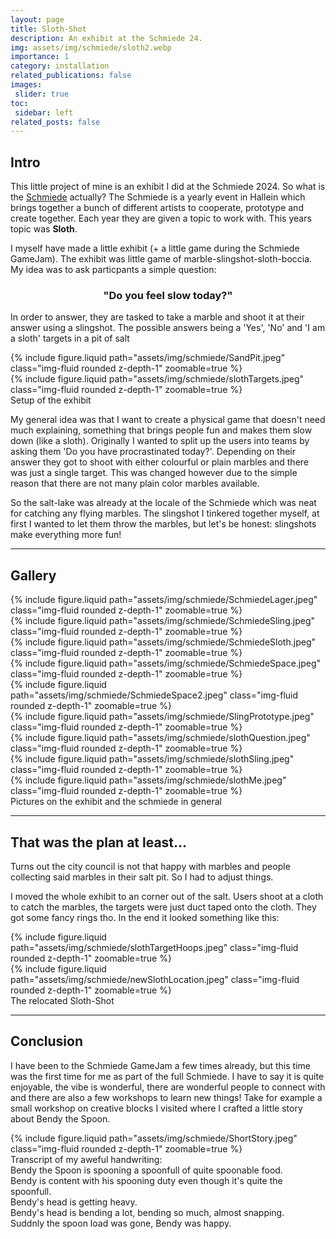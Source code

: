 ```yaml
---
layout: page
title: Sloth-Shot
description: An exhibit at the Schmiede 24.
img: assets/img/schmiede/sloth2.webp
importance: 1
category: installation
related_publications: false
images:
 slider: true
toc:
 sidebar: left
related_posts: false
---
```


## Intro
This little project of mine is an exhibit I did at the Schmiede 2024.
So what is the <a href = "https://schmiedehallein.com/">Schmiede</a> actually? The Schmiede is a yearly event in Hallein which brings together a bunch of different artists to cooperate, prototype and create together. Each year they are given a topic to work with. This years topic was **Sloth**.

I myself have made a little exhibit (+ a little game during the Schmiede GameJam). The exhibit was little game of marble-slingshot-sloth-boccia. My idea was to ask particpants a simple question: 
<h3 style="text-align:center"><b>"Do you feel slow today?"</b></h3>

In order to answer, they are tasked to take a marble and shoot it at their answer using a slingshot. The possible answers being a 'Yes', 'No' and 'I am a sloth' targets in a pit of salt

<div class="row mt-3">
    <div class="col-sm mt-3 mt-md-0">
        {% include figure.liquid path="assets/img/schmiede/SandPit.jpeg" class="img-fluid rounded z-depth-1" zoomable=true %}
    </div>
    <div class="col-sm mt-3 mt-md-0">
        {% include figure.liquid path="assets/img/schmiede/slothTargets.jpeg" class="img-fluid rounded z-depth-1" zoomable=true %}
    </div>
</div>
<div class="caption">
    Setup of the exhibit
</div>

My general idea was that I want to create a physical game that doesn't need much explaining, something that brings people fun and makes them slow down (like a sloth). 
Originally I wanted to split up the users into teams by asking them 'Do you have procrastinated today?'. Depending on their answer they got to shoot with either colourful or plain marbles and there was just a single target. This was changed however due to the simple reason that there are not many plain color marbles available.

So the salt-lake was already at the locale of the Schmiede which was neat for catching any flying marbles. The slingshot I tinkered together myself, at first I wanted to let them throw the marbles, but let's be honest: slingshots make everything more fun!

---

## Gallery 
<div class="row mt-3">
    <div class="col-sm mt-3 mt-md-0">
        {% include figure.liquid path="assets/img/schmiede/SchmiedeLager.jpeg" class="img-fluid rounded z-depth-1" zoomable=true %}
    </div>
    <div class="col-sm mt-3 mt-md-0">
        {% include figure.liquid path="assets/img/schmiede/SchmiedeSling.jpeg" class="img-fluid rounded z-depth-1" zoomable=true %}
    </div>
    <div class="col-sm mt-3 mt-md-0">
        {% include figure.liquid path="assets/img/schmiede/SchmiedeSloth.jpeg" class="img-fluid rounded z-depth-1" zoomable=true %}
    </div>
</div>
<div class="row mt-3">
    <div class="col-sm mt-3 mt-md-0">
        {% include figure.liquid path="assets/img/schmiede/SchmiedeSpace.jpeg" class="img-fluid rounded z-depth-1" zoomable=true %}
    </div>
    <div class="col-sm mt-3 mt-md-0">
        {% include figure.liquid path="assets/img/schmiede/SchmiedeSpace2.jpeg" class="img-fluid rounded z-depth-1" zoomable=true %}
    </div>
    <div class="col-sm mt-3 mt-md-0">
        {% include figure.liquid path="assets/img/schmiede/SlingPrototype.jpeg" class="img-fluid rounded z-depth-1" zoomable=true %}
    </div>
</div>
<div class="row mt-3">
    <div class="col-sm mt-3 mt-md-0">
        {% include figure.liquid path="assets/img/schmiede/slothQuestion.jpeg" class="img-fluid rounded z-depth-1" zoomable=true %}
    </div>
    <div class="col-sm mt-3 mt-md-0">
        {% include figure.liquid path="assets/img/schmiede/slothSling.jpeg" class="img-fluid rounded z-depth-1" zoomable=true %}
    </div>
    <div class="col-sm mt-3 mt-md-0">
        {% include figure.liquid path="assets/img/schmiede/slothMe.jpeg" class="img-fluid rounded z-depth-1" zoomable=true %}
    </div>
</div>
<div class="caption">
    Pictures on the exhibit and the schmiede in general
</div>

---

## That was the plan at least...
Turns out the city council is not that happy with marbles and people collecting said marbles in their salt pit. So I had to adjust things.

I moved the whole exhibit to an corner out of the salt. Users shoot at a cloth to catch the marbles, the targets were just duct taped onto the cloth. They got some fancy rings tho. In the end it looked something like this:

<div class="row mt-3">
    <div class="col-sm mt-3 mt-md-0">
        {% include figure.liquid path="assets/img/schmiede/slothTargetHoops.jpeg" class="img-fluid rounded z-depth-1" zoomable=true %}
    </div>
    <div class="col-sm mt-3 mt-md-0">
        {% include figure.liquid path="assets/img/schmiede/newSlothLocation.jpeg" class="img-fluid rounded z-depth-1" zoomable=true %}
    </div>
</div>
<div class="caption">
    The relocated Sloth-Shot
</div>

---

## Conclusion
I have been to the Schmiede GameJam a few times already, but this time was the first time for me as part of the full Schmiede. I have to say it is quite enjoyable, the vibe is wonderful, there are wonderful people to connect with and there are also a few workshops to learn new things! Take for example a small workshop on creative blocks I visited where I crafted a little story about Bendy the Spoon.

<div class="row mt-3">
    <div class="col-sm mt-3 mt-md-0">
        {% include figure.liquid path="assets/img/schmiede/ShortStory.jpeg" class="img-fluid rounded z-depth-1" zoomable=true %}
    </div>
</div>
<div class="caption">
    Transcript of my aweful handwriting: <br/>Bendy the Spoon is spooning a spoonfull of quite spoonable food. <br/>Bendy is content with his spooning duty even though it's quite the spoonfull. <br/>Bendy's head is getting heavy. <br/>Bendy's head is bending a lot, bending so much, almost snapping. <br/>Suddnly the spoon load was gone, Bendy was happy.
</div>

